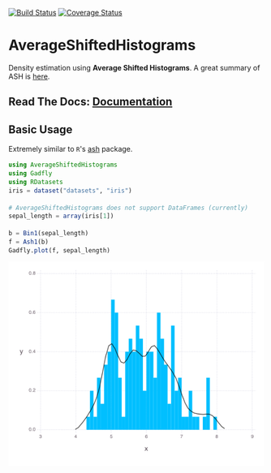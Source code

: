 [![Build Status](https://travis-ci.org/joshday/AverageShiftedHistograms.jl.svg?branch=master)](https://travis-ci.org/joshday/AverageShiftedHistograms.jl)
[![Coverage Status](https://coveralls.io/repos/joshday/AverageShiftedHistograms.jl/badge.svg?branch=master)](https://coveralls.io/r/joshday/AverageShiftedHistograms.jl?branch=master)

# AverageShiftedHistograms

Density estimation using **Average Shifted Histograms**.  A great summary of ASH is [here](http://www.stat.rice.edu/~scottdw/stat550/HW/hw4/c05.pdf).

## Read The Docs: [Documentation](http://averageshiftedhistogramsjl.readthedocs.org)

## Basic Usage

Extremely similar to `R`'s [ash](http://cran.r-project.org/web/packages/ash/index.html) package.

```julia
using AverageShiftedHistograms
using Gadfly
using RDatasets
iris = dataset("datasets", "iris")

# AverageShiftedHistograms does not support DataFrames (currently)
sepal_length = array(iris[1])

b = Bin1(sepal_length)
f = Ash1(b)
Gadfly.plot(f, sepal_length)
```
![](doc/examples/figures/READMEplot.png)
